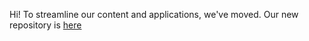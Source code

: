 Hi! To streamline our content and applications, we've moved. Our new repository is [here](https://github.com/signal-k)
